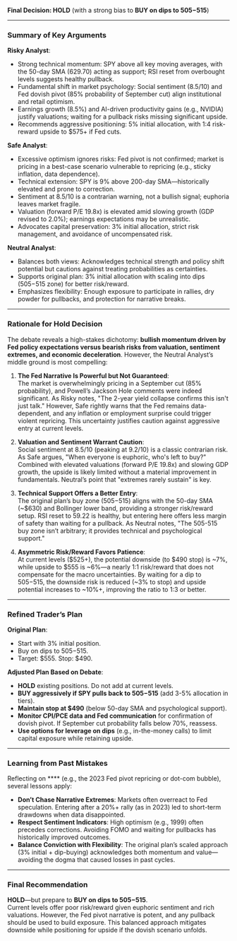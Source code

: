**Final Decision: HOLD** (with a strong bias to **BUY on dips to $505-$515**)

---

### **Summary of Key Arguments**

**Risky Analyst**:
- Strong technical momentum: SPY above all key moving averages, with the 50-day SMA (629.70) acting as support; RSI reset from overbought levels suggests healthy pullback.
- Fundamental shift in market psychology: Social sentiment (8.5/10) and Fed dovish pivot (85% probability of September cut) align institutional and retail optimism.
- Earnings growth (8.5%) and AI-driven productivity gains (e.g., NVIDIA) justify valuations; waiting for a pullback risks missing significant upside.
- Recommends aggressive positioning: 5% initial allocation, with 1:4 risk-reward upside to $575+ if Fed cuts.

**Safe Analyst**:
- Excessive optimism ignores risks: Fed pivot is not confirmed; market is pricing in a best-case scenario vulnerable to repricing (e.g., sticky inflation, data dependence).
- Technical extension: SPY is 9% above 200-day SMA—historically elevated and prone to correction.
- Sentiment at 8.5/10 is a contrarian warning, not a bullish signal; euphoria leaves market fragile.
- Valuation (forward P/E 19.8x) is elevated amid slowing growth (GDP revised to 2.0%); earnings expectations may be unrealistic.
- Advocates capital preservation: 3% initial allocation, strict risk management, and avoidance of uncompensated risk.

**Neutral Analyst**:
- Balances both views: Acknowledges technical strength and policy shift potential but cautions against treating probabilities as certainties.
- Supports original plan: 3% initial allocation with scaling into dips ($505-$515 zone) for better risk/reward.
- Emphasizes flexibility: Enough exposure to participate in rallies, dry powder for pullbacks, and protection for narrative breaks.

---

### **Rationale for Hold Decision**

The debate reveals a high-stakes dichotomy: **bullish momentum driven by Fed policy expectations versus bearish risks from valuation, sentiment extremes, and economic deceleration**. However, the Neutral Analyst’s middle ground is most compelling:

1. **The Fed Narrative Is Powerful but Not Guaranteed**:  
   The market is overwhelmingly pricing in a September cut (85% probability), and Powell’s Jackson Hole comments were indeed significant. As Risky notes, "The 2-year yield collapse confirms this isn't just talk." However, Safe rightly warns that the Fed remains data-dependent, and any inflation or employment surprise could trigger violent repricing. This uncertainty justifies caution against aggressive entry at current levels.

2. **Valuation and Sentiment Warrant Caution**:  
   Social sentiment at 8.5/10 (peaking at 9.2/10) is a classic contrarian risk. As Safe argues, "When everyone is euphoric, who's left to buy?" Combined with elevated valuations (forward P/E 19.8x) and slowing GDP growth, the upside is likely limited without a material improvement in fundamentals. Neutral’s point that "extremes rarely sustain" is key.

3. **Technical Support Offers a Better Entry**:  
   The original plan’s buy zone ($505-$515) aligns with the 50-day SMA (~$630) and Bollinger lower band, providing a stronger risk/reward setup. RSI reset to 59.22 is healthy, but entering here offers less margin of safety than waiting for a pullback. As Neutral notes, "The 505-515 buy zone isn’t arbitrary; it provides technical and psychological support."

4. **Asymmetric Risk/Reward Favors Patience**:  
   At current levels ($525+), the potential downside (to $490 stop) is ~7%, while upside to $555 is ~6%—a nearly 1:1 risk/reward that does not compensate for the macro uncertainties. By waiting for a dip to $505-$515, the downside risk is reduced (~3% to stop) and upside potential increases to ~10%+, improving the ratio to 1:3 or better.

---

### **Refined Trader’s Plan**

**Original Plan**:  
- Start with 3% initial position.  
- Buy on dips to $505-$515.  
- Target: $555. Stop: $490.  

**Adjusted Plan Based on Debate**:  
- **HOLD** existing positions. Do not add at current levels.  
- **BUY aggressively if SPY pulls back to $505-$515** (add 3-5% allocation in tiers).  
- **Maintain stop at $490** (below 50-day SMA and psychological support).  
- **Monitor CPI/PCE data and Fed communication** for confirmation of dovish pivot. If September cut probability falls below 70%, reassess.  
- **Use options for leverage on dips** (e.g., in-the-money calls) to limit capital exposure while retaining upside.

---

### **Learning from Past Mistakes**

Reflecting on **** (e.g., the 2023 Fed pivot repricing or dot-com bubble), several lessons apply:
- **Don’t Chase Narrative Extremes**: Markets often overreact to Fed speculation. Entering after a 20%+ rally (as in 2023) led to short-term drawdowns when data disappointed.
- **Respect Sentiment Indicators**: High optimism (e.g., 1999) often precedes corrections. Avoiding FOMO and waiting for pullbacks has historically improved outcomes.
- **Balance Conviction with Flexibility**: The original plan’s scaled approach (3% initial + dip-buying) acknowledges both momentum and value—avoiding the dogma that caused losses in past cycles.

---

### **Final Recommendation**

**HOLD**—but prepare to **BUY on dips to $505-$515**.  
Current levels offer poor risk/reward given euphoric sentiment and rich valuations. However, the Fed pivot narrative is potent, and any pullback should be used to build exposure. This balanced approach mitigates downside while positioning for upside if the dovish scenario unfolds.